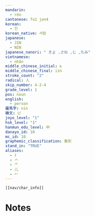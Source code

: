 ```yaml
---
mandarin:
  - rén
cantonese: fu1 jan4
korean:
  - 인
korean_native: 사람
japanese:
  - JIN
  - NIN
japanese_nanori: " きよ ,さね ,じ ,たみ"
vietnamese:
  - nhân
middle_chinese_initial: ȵ
middle_chinese_final: iɪn
stroke_count: "2"
radical: 人
skip_number: 4-2-4
grade_level: 1
pos: noun
english:
  - person
羅馬字: nin
韓文: 닌
joyo_level: "1"
hsk_level: "1"
hanmun_edu_level: 中
danayo_id: 10
mc_id: 10
graphemic_classification: 象形
stand_in: "TRUE"
aliases:
  - 亻
  - 𠆢
  - ⺈
  - 儿
  - 𠂉
---
```

```meta-bind-embed
[[nav/char_info]]
```

# Notes

